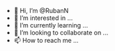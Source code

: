 - 👋 Hi, I’m @RubanN
- 👀 I’m interested in ...
- 🌱 I’m currently learning ...
- 💞️ I’m looking to collaborate on ...
- 📫 How to reach me ...

<!---
RubanN/RubanN is a ✨ special ✨ repository because its `README.md` (this file) appears on your GitHub profile.
You can click the Preview link to take a look at your changes.
--->
